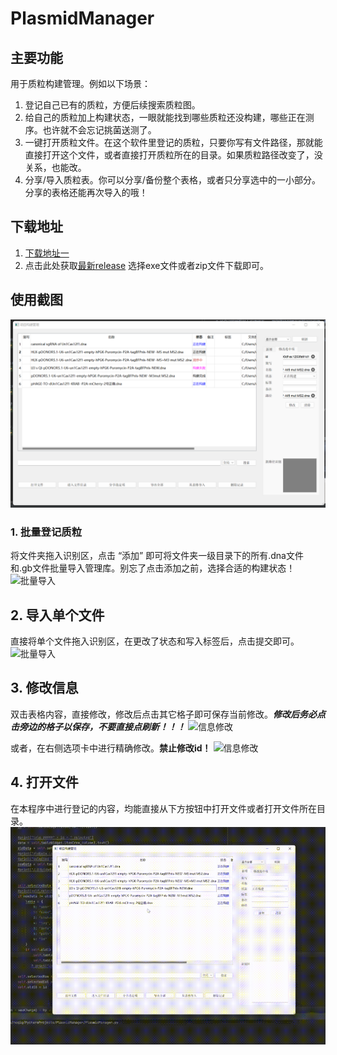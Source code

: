 # PlasmidManager
## 主要功能
用于质粒构建管理。例如以下场景：

1. 登记自己已有的质粒，方便后续搜索质粒图。
2. 给自己的质粒加上构建状态，一眼就能找到哪些质粒还没构建，哪些正在测序。也许就不会忘记挑菌送测了。
3. 一键打开质粒文件。在这个软件里登记的质粒，只要你写有文件路径，那就能直接打开这个文件，或者直接打开质粒所在的目录。如果质粒路径改变了，没关系，也能改。
4. 分享/导入质粒表。你可以分享/备份整个表格，或者只分享选中的一小部分。分享的表格还能再次导入的哦！

## 下载地址
1. [下载地址一](https://gitee.com/MasterChiefm/PlasmidManager/releases/v1.2.1)
1. 点击此处获取[最新release](https://github.com/Masterchiefm/PlasmidManager/releases)
选择exe文件或者zip文件下载即可。
## 使用截图
![](https://raw.githubusercontent.com/Masterchiefm/PlasmidManager/master/screenShot/0.png)
### 1. 批量登记质粒
将文件夹拖入识别区，点击 “添加” 即可将文件夹一级目录下的所有.dna文件和.gb文件批量导入管理库。别忘了点击添加之前，选择合适的构建状态！
![批量导入](https://cdn.jsdelivr.net/gh/Masterchiefm/PlasmidManager/screenShot/1.gif)

## 2. 导入单个文件
直接将单个文件拖入识别区，在更改了状态和写入标签后，点击提交即可。
![批量导入](https://cdn.jsdelivr.net/gh/Masterchiefm/PlasmidManager/screenShot/2.gif)

## 3. 修改信息
双击表格内容，直接修改，修改后点击其它格子即可保存当前修改。***修改后务必点击旁边的格子以保存，不要直接点刷新！！！***
![信息修改](https://cdn.jsdelivr.net/gh/Masterchiefm/PlasmidManager/screenShot/3.gif)

或者，在右侧选项卡中进行精确修改。**禁止修改id！**
![信息修改](https://cdn.jsdelivr.net/gh/Masterchiefm/PlasmidManager/screenShot/4.gif)

## 4. 打开文件
在本程序中进行登记的内容，均能直接从下方按钮中打开文件或者打开文件所在目录。
![打开文件](https://raw.githubusercontent.com/Masterchiefm/PlasmidManager/master/screenShot/5.gif)
